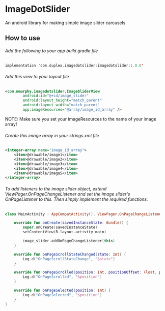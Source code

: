 # ImageDotSlider
An android library for making simple image slider carousels


## How to use
###### Add the following to your app build.gradle file
```kotlin
implementation 'com.duplex.imagedotslider:imagedotslider:1.0.0'
```

###### Add this view to your layout file
```xml
<com.mmurphy.imagedotslider.ImageSliderView
        android:id="@+id/image_slider"
        android:layout_height="match_parent"
        android:layout_width="match_parent"
        app:imageResources="@array/image_id_array" />
```
NOTE: Make sure you set your imageResources to the name of your image array!

###### Create this image array in your strings.xml file
```xml
<integer-array name="image_id_array">
    <item>@drawable/image1</item>
    <item>@drawable/image2</item>
    <item>@drawable/image3</item>
    <item>@drawable/image4</item>
    <item>@drawable/image5</item>
</integer-array>
```

###### To add listeners to the image slider object, extend ViewPager.OnPageChangeListener and set the image slider's OnPageListener to this. Then simply implement the required functions.
```kotlin
class MainActivity : AppCompatActivity(), ViewPager.OnPageChangeListener {

    override fun onCreate(savedInstanceState: Bundle?) {
        super.onCreate(savedInstanceState)
        setContentView(R.layout.activity_main)

        image_slider.addOnPageChangeListener(this)
    }

    override fun onPageScrollStateChanged(state: Int) {
        Log.d("OnPageScrollStateChange", "$state")
    }

    override fun onPageScrolled(position: Int, positionOffset: Float, positionOffsetPixels: Int) {
        Log.d("OnPageScrolled", "$position")
    }

    override fun onPageSelected(position: Int) {
        Log.d("OnPageSelected", "$position")
    }
}
```
